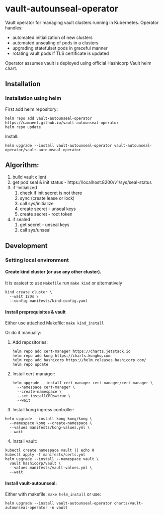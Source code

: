 # vault-autounseal-operator
Vault operator for managing vault clusters running in Kubernetes. Operator handles:
* automated initialization of new clusters
* automated unsealing of pods in a clusters
* upgrading statefulset pods in graceful manner
* rotating vault pods if TLS certificate is updated

Operator assumes vault is deployed using official Hashicorp Vault helm chart.

## Installation 

### Installation using helm

First add helm repository:
```shell
helm repo add vault-autounseal-operator https://camaeel.github.io/vault-autounseal-operator
helm repo update
```

Install:
```shell
helm upgrade --install vault-autounseal-operator vault-autounseal-operator/vault-autounseal-operator 
```

 

## Algorithm:
1. build vault client
2. get pod seal & init status - https://localhost:8200/v1/sys/seal-status
3. if !initialized
   1. check if init secret is not there
   2. sync (create lease or lock)
   3. call sys/initialize
   4. create secret - unseal keys
   5. create secret - root token
4. if sealed
   1. get secret - unseal keys
   2. call sys/unseal

## Development

### Setting local environment

#### Create kind cluster (or use any other cluster). 

It is easiest to use `Makefile` run `make kind` or alternatively
```shell
kind create cluster \
  --wait 120s \
  --config manifests/kind-config.yaml
```

#### Install preprequisites & vault

Either use attached Makefile: `make kind_install`

Or do it manually:
1. Add repositories:
    ```shell
    helm repo add cert-manager https://charts.jetstack.io
    helm repo add kong https://charts.konghq.com
    helm repo add hashicorp https://helm.releases.hashicorp.com/
    helm repo update
    ```
2. Install cert-manager:
   ```shell
   helm upgrade --install cert-manager cert-manager/cert-manager \
     --namespace cert-manager \
     --create-namespace \
     --set installCRDs=true \
     --wait
   ```
3. Install kong ingress controller:
```shell
helm upgrade --install kong kong/kong \
  --namespace kong --create-namespace \
  --values manifests/kong-values.yml \
  --wait
```
4. Install vault:
```shell
kubectl create namespace vault || echo 0
kubectl apply -f manifests/certs.yml
helm upgrade --install --namespace vault \
  vault hashicorp/vault \
  --values manifests/vault-values.yml \
  --wait
```

#### Install vault-autounseal:
Either with makefile: `make helm_install` or use:
```shell
helm upgrade --install vault-autounseal-operator charts/vault-autounseal-operator -n vault
```
